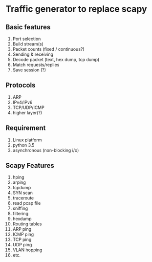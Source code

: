 # Traffic generator to replace scapy

## Basic features

1. Port selection
2. Build stream(s)
3. Packet counts  (fixed / continuous?)
4. Sending & receiving
5. Decode packet (text, hex dump, tcp dump)
6. Match requests/replies
7. Save session (?)

## Protocols

1. ARP
2. IPv4/IPv6
3. TCP/UDP/ICMP
4. higher layer(?)

## Requirement

1. Linux platform
2. python 3.5
3. asynchronous (non-blocking i/o)

## Scapy Features

1. hping
2. arping
3. tcpdump
4. SYN scan
5. traceroute
6. read pcap file
7. sniffing
8. filtering
9. hexdump
10. Routing tables
11. ARP ping
12. ICMP ping
13. TCP ping
14. UDP ping
15. VLAN hopping
16. etc.
